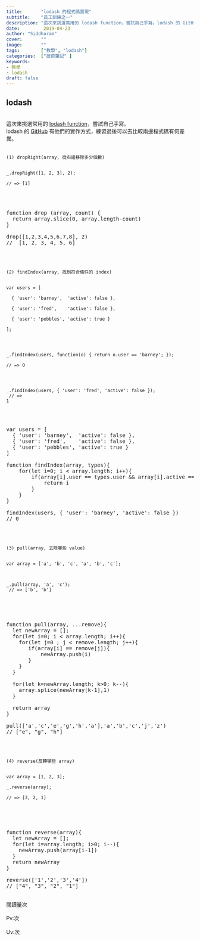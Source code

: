 ```yaml
---
title:       "lodash 的程式碼實現"
subtitle:    "員工訓練之一"
description: "這次來挑選常用的 lodash function，嘗試自己手寫。lodash 的 GitHub 有他們的實作方式，練習過後可以去比較兩邊程式碼有何差異。"
date:         2019-04-23
author: "Siddharam"
cover:       ""
image:       ""
tags:        ["教學", "lodash"]
categories:  ["技術筆記" ]
keywords:
- 教學
- lodash
draft: false
---
```


<article>
<h1>lodash</h1><br>
這次來挑選常用的 <a href='https://lodash.com/'>lodash function</a>，嘗試自己手寫。<br>lodash 的 <a href='https://github.com/lodash/lodash'>GitHub</a> 有他們的實作方式，練習過後可以去比較兩邊程式碼有何差異。<br><br>

<code>
(1) dropRight(array, 從右邊移除多少個數)<br><br>
_.dropRight([1, 2, 3], 2);<br>
// => [1]
</code><br><br>

<pre>

function drop (array, count) {
  return array.slice(0, array.length-count)
}

drop([1,2,3,4,5,6,7,8], 2)
//  [1, 2, 3, 4, 5, 6]

</pre><br>

<code>
(2) findIndex(array, 找到符合條件的 index)<br><br>
var users = [<br>
  { 'user': 'barney',  'active': false },<br>
  { 'user': 'fred',    'active': false },<br>
  { 'user': 'pebbles', 'active': true }<br>
];<br><br>
 
_.findIndex(users, function(o) { return o.user == 'barney'; });<br>
// => 0<br><br>
 
_.findIndex(users, { 'user': 'fred', 'active': false });<br>
// => 1<br>
</code><br><br>

<pre>

var users = [ 
  { 'user': 'barney',  'active': false },
  { 'user': 'fred',    'active': false },
  { 'user': 'pebbles', 'active': true }
]

function findIndex(array, types){
    for(let i=0; i < array.length; i++){
        if(array[i].user == types.user && array[i].active == types.active){
            return i
        }
    } 
}

findIndex(users, { 'user': 'barney', 'active': false })
// 0

</pre><br>

<code>
(3) pull(array, 去除哪些 value)<br><br>
var array = ['a', 'b', 'c', 'a', 'b', 'c'];<br>
 
_.pull(array, 'a', 'c');<br>
// => ['b', 'b']<br>
</code><br><br>

<pre>

function pull(array, ...remove){
  let newArray = [];
  for(let i=0; i < array.length; i++){
    for(let j=0 ; j < remove.length; j++){
       if(array[i] == remove[j]){
           newArray.push(i)
       }
    }
  }
 
  for(let k=newArray.length; k>0; k--){
    array.splice(newArray[k-1],1)
  }
  
  return array
}

pull(['a','c','e','g','h','a'],'a','b','c','j','z')
// ["e", "g", "h"]

</pre><br>

<code>
(4) reverse(反轉哪些 array)<br><br>
var array = [1, 2, 3];<br>
_.reverse(array);<br>
// => [3, 2, 1]<br>
</code><br><br>

<pre>

function reverse(array){
  let newArray = [];
  for(let i=array.length; i>0; i--){
    newArray.push(array[i-1])
  }
  return newArray
}

reverse(['1','2','3','4'])
// ["4", "3", "2", "1"]
</pre>


</article>
<br>
<div id="busuanzi_container_page_pv">
  閱讀量<span id="busuanzi_value_page_pv"></span>次
</div>
&nbsp;&nbsp;
<div id="busuanzi_container_site_pv">
  Pv:<span id="busuanzi_value_site_pv"></span>次
</div>
&nbsp;
<div id="busuanzi_container_site_uv">
  Uv:<span id="busuanzi_value_site_uv"></span>次
</span>
</div>

<script src="../../js/post.js"></script>